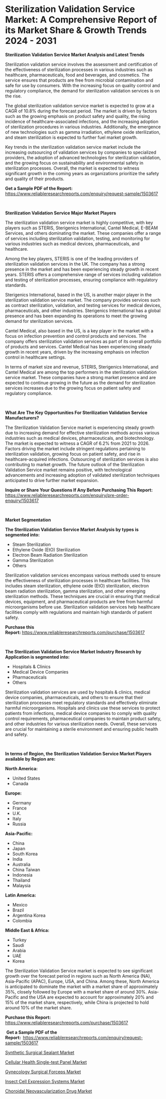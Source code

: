 <p><h1>Sterilization Validation Service Market: A Comprehensive Report of its Market Share & Growth Trends 2024 - 2031</h1></p><p><strong>Sterilization Validation Service Market Analysis and Latest Trends</strong></p>
<p><p>Sterilization validation service involves the assessment and certification of the effectiveness of sterilization processes in various industries such as healthcare, pharmaceuticals, food and beverages, and cosmetics. The service ensures that products are free from microbial contamination and safe for use by consumers. With the increasing focus on quality control and regulatory compliance, the demand for sterilization validation services is on the rise.</p><p>The global sterilization validation service market is expected to grow at a CAGR of 10.8% during the forecast period. The market is driven by factors such as the growing emphasis on product safety and quality, the rising incidence of healthcare-associated infections, and the increasing adoption of sterilization procedures in various industries. Additionally, the emergence of new technologies such as gamma irradiation, ethylene oxide sterilization, and steam sterilization is expected to further fuel market growth.</p><p>Key trends in the sterilization validation service market include the increasing outsourcing of validation services by companies to specialized providers, the adoption of advanced technologies for sterilization validation, and the growing focus on sustainability and environmental safety in sterilization processes. Overall, the market is expected to witness significant growth in the coming years as organizations prioritize the safety and quality of their products.</p></p>
<p><strong>Get a Sample PDF of the Report:&nbsp;</strong> <a href="https://www.reliableresearchreports.com/enquiry/request-sample/1503617">https://www.reliableresearchreports.com/enquiry/request-sample/1503617</a></p>
<p>&nbsp;</p>
<p><strong>Sterilization Validation Service Major Market Players</strong></p>
<p><p>The sterilization validation service market is highly competitive, with key players such as STERIS, Sterigenics International, Cantel Medical, E-BEAM Services, and others dominating the market. These companies offer a range of services including sterilization validation, testing, and monitoring for various industries such as medical devices, pharmaceuticals, and healthcare.</p><p>Among the key players, STERIS is one of the leading providers of sterilization validation services in the UK. The company has a strong presence in the market and has been experiencing steady growth in recent years. STERIS offers a comprehensive range of services including validation and testing of sterilization processes, ensuring compliance with regulatory standards.</p><p>Sterigenics International, based in the US, is another major player in the sterilization validation service market. The company provides services such as contract sterilization, validation, and testing services for medical devices, pharmaceuticals, and other industries. Sterigenics International has a global presence and has been expanding its operations to meet the growing demand for sterilization services.</p><p>Cantel Medical, also based in the US, is a key player in the market with a focus on infection prevention and control products and services. The company offers sterilization validation services as part of its overall portfolio of products and services. Cantel Medical has been experiencing steady growth in recent years, driven by the increasing emphasis on infection control in healthcare settings.</p><p>In terms of market size and revenue, STERIS, Sterigenics International, and Cantel Medical are among the top performers in the sterilization validation service market. These companies have a strong market presence and are expected to continue growing in the future as the demand for sterilization services increases due to the growing focus on patient safety and regulatory compliance.</p></p>
<p>&nbsp;</p>
<p><strong>What Are The Key Opportunities For Sterilization Validation Service Manufacturers?</strong></p>
<p><p>The Sterilization Validation Service market is experiencing steady growth due to increasing demand for effective sterilization methods across various industries such as medical devices, pharmaceuticals, and biotechnology. The market is expected to witness a CAGR of 6.2% from 2021 to 2026. Factors driving the market include stringent regulations pertaining to sterilization validation, growing focus on patient safety, and rise in healthcare-acquired infections. Outsourcing of sterilization services is also contributing to market growth. The future outlook of the Sterilization Validation Service market remains positive, with technological advancements and increasing adoption of validated sterilization techniques anticipated to drive further market expansion.</p></p>
<p><strong>Inquire or Share Your Questions If Any Before Purchasing This Report:</strong> <a href="https://www.reliableresearchreports.com/enquiry/pre-order-enquiry/1503617">https://www.reliableresearchreports.com/enquiry/pre-order-enquiry/1503617</a></p>
<p>&nbsp;</p>
<p><strong>Market Segmentation</strong></p>
<p><strong>The Sterilization Validation Service Market Analysis by types is segmented into:</strong></p>
<p><ul><li>Steam Sterilization</li><li>Ethylene Oxide (EtO) Sterilization</li><li>Electron Beam Radiation Sterilization</li><li>Gamma Sterilization</li><li>Others</li></ul></p>
<p><p>Sterilization validation services encompass various methods used to ensure the effectiveness of sterilization processes in healthcare facilities. This includes steam sterilization, ethylene oxide (EtO) sterilization, electron beam radiation sterilization, gamma sterilization, and other emerging sterilization methods. These techniques are crucial in ensuring that medical devices, equipment, and pharmaceutical products are free from harmful microorganisms before use. Sterilization validation services help healthcare facilities comply with regulations and maintain high standards of patient safety.</p></p>
<p><strong>Purchase this Report:&nbsp;</strong><a href="https://www.reliableresearchreports.com/purchase/1503617">https://www.reliableresearchreports.com/purchase/1503617</a></p>
<p>&nbsp;</p>
<p><strong>The Sterilization Validation Service Market Industry Research by Application is segmented into:</strong></p>
<p><ul><li>Hospitals & Clinics</li><li>Medical Device Companies</li><li>Pharmaceuticals</li><li>Others</li></ul></p>
<p><p>Sterilization validation services are used by hospitals & clinics, medical device companies, pharmaceuticals, and others to ensure that their sterilization processes meet regulatory standards and effectively eliminate harmful microorganisms. Hospitals and clinics use these services to protect patients from infections, medical device companies to comply with quality control requirements, pharmaceutical companies to maintain product safety, and other industries for various sterilization needs. Overall, these services are crucial for maintaining a sterile environment and ensuring public health and safety.</p></p>
<p>&nbsp;</p>
<p><strong>In terms of Region, the Sterilization Validation Service Market Players available by Region are:</strong></p>
<p>
    <p> <strong> North America: </strong>
        <ul>
            <li>United States</li>
            <li>Canada</li>
        </ul>
        </p> 
    <p> <strong> Europe: </strong>
        <ul>
            <li>Germany</li>
            <li>France</li>
            <li>U.K.</li>
            <li>Italy</li>
            <li>Russia</li>
        </ul>
        </p> 
    <p> <strong> Asia-Pacific: </strong>
        <ul>
            <li>China</li>
            <li>Japan</li>
            <li>South Korea</li>
            <li>India</li>
            <li>Australia</li>
            <li>China Taiwan</li>
            <li>Indonesia</li>
            <li>Thailand</li>
            <li>Malaysia</li>
        </ul>
        </p> 
    <p> <strong> Latin America: </strong>
        <ul>
            <li>Mexico</li>
            <li>Brazil</li>
            <li>Argentina Korea</li>
            <li>Colombia</li>
        </ul>
        </p> 
    <p> <strong> Middle East & Africa: </strong>
        <ul>
            <li>Turkey</li>
            <li>Saudi</li>
            <li>Arabia</li>
            <li>UAE</li>
            <li>Korea</li>
        </ul>
    </p>
    </p>
<p><p>The Sterilization Validation Service market is expected to see significant growth over the forecast period in regions such as North America (NA), Asia-Pacific (APAC), Europe, USA, and China. Among these, North America is anticipated to dominate the market with a market share of approximately 35%, closely followed by Europe with a market share of around 30%. Asia-Pacific and the USA are expected to account for approximately 20% and 15% of the market share, respectively, while China is projected to hold around 10% of the market share.</p></p>
<p><strong>Purchase this Report: </strong><a href="https://www.reliableresearchreports.com/purchase/1503617">https://www.reliableresearchreports.com/purchase/1503617</a></p>
<p>&nbsp;<strong>Get a Sample PDF of the Report:&nbsp;&nbsp;</strong><a href="https://www.reliableresearchreports.com/enquiry/request-sample/1503617">https://www.reliableresearchreports.com/enquiry/request-sample/1503617</a></p>
<p><strong></strong></p>
<p><p><a href="https://medium.com/p/9ffc950c3419/edit">Synthetic Surgical Sealant Market</a></p><p><a href="https://medium.com/@bethelokon998/cellular-health-single-test-panel-market-trends-forecast-and-competitive-analysis-to-2031-6ebc409dc2f6">Cellular Health Single-test Panel Market</a></p><p><a href="https://medium.com/p/0d9647a95ef8/edit">Gynecology Surgical Forceps Market</a></p><p><a href="https://medium.com/@bethelokon998/insect-cell-expression-systems-market-comprehensive-assessment-by-type-application-and-geography-89c49ec64615">Insect Cell Expression Systems Market</a></p><p><a href="https://github.com/lataunyatinikmelvin59ilbd0dv/Market-Research-Report-List-1/blob/main/choroidal-neovascularization-drug-market.md">Choroidal Neovascularization Drug Market</a></p></p>